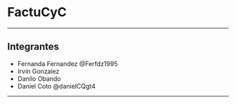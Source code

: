 # FactuCyC

---

## Integrantes

* Fernanda Fernandez @Ferfdz1995
* Irvin Gonzalez 
* Danilo Obando
* Daniel Coto @danielCQgt4

---
